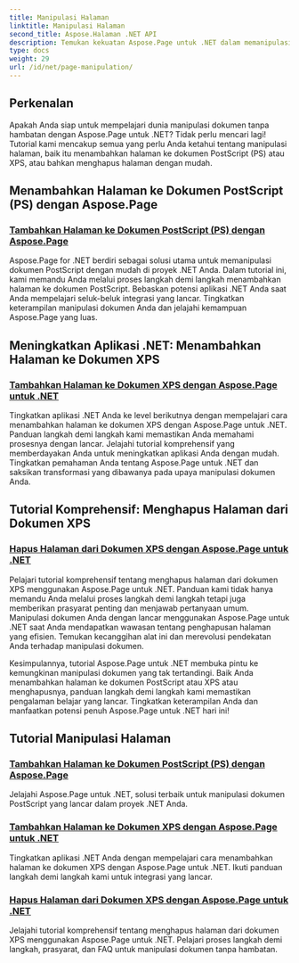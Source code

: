 ```yaml
---
title: Manipulasi Halaman
linktitle: Manipulasi Halaman
second_title: Aspose.Halaman .NET API
description: Temukan kekuatan Aspose.Page untuk .NET dalam memanipulasi dokumen PostScript dan XPS. Pelajari cara menambah, menyempurnakan, dan menghapus halaman dengan tutorial komprehensif kami.
type: docs
weight: 29
url: /id/net/page-manipulation/
---
```


## Perkenalan

Apakah Anda siap untuk mempelajari dunia manipulasi dokumen tanpa hambatan dengan Aspose.Page untuk .NET? Tidak perlu mencari lagi! Tutorial kami mencakup semua yang perlu Anda ketahui tentang manipulasi halaman, baik itu menambahkan halaman ke dokumen PostScript (PS) atau XPS, atau bahkan menghapus halaman dengan mudah.

## Menambahkan Halaman ke Dokumen PostScript (PS) dengan Aspose.Page
### [Tambahkan Halaman ke Dokumen PostScript (PS) dengan Aspose.Page](./add-page-to-postscript-ps-document/)

Aspose.Page for .NET berdiri sebagai solusi utama untuk memanipulasi dokumen PostScript dengan mudah di proyek .NET Anda. Dalam tutorial ini, kami memandu Anda melalui proses langkah demi langkah menambahkan halaman ke dokumen PostScript. Bebaskan potensi aplikasi .NET Anda saat Anda mempelajari seluk-beluk integrasi yang lancar. Tingkatkan keterampilan manipulasi dokumen Anda dan jelajahi kemampuan Aspose.Page yang luas.

## Meningkatkan Aplikasi .NET: Menambahkan Halaman ke Dokumen XPS
### [Tambahkan Halaman ke Dokumen XPS dengan Aspose.Page untuk .NET](./add-page-to-xps-document/)

Tingkatkan aplikasi .NET Anda ke level berikutnya dengan mempelajari cara menambahkan halaman ke dokumen XPS dengan Aspose.Page untuk .NET. Panduan langkah demi langkah kami memastikan Anda memahami prosesnya dengan lancar. Jelajahi tutorial komprehensif yang memberdayakan Anda untuk meningkatkan aplikasi Anda dengan mudah. Tingkatkan pemahaman Anda tentang Aspose.Page untuk .NET dan saksikan transformasi yang dibawanya pada upaya manipulasi dokumen Anda.

## Tutorial Komprehensif: Menghapus Halaman dari Dokumen XPS
### [Hapus Halaman dari Dokumen XPS dengan Aspose.Page untuk .NET](./remove-page-from-xps-document/)

Pelajari tutorial komprehensif tentang menghapus halaman dari dokumen XPS menggunakan Aspose.Page untuk .NET. Panduan kami tidak hanya memandu Anda melalui proses langkah demi langkah tetapi juga memberikan prasyarat penting dan menjawab pertanyaan umum. Manipulasi dokumen Anda dengan lancar menggunakan Aspose.Page untuk .NET saat Anda mendapatkan wawasan tentang penghapusan halaman yang efisien. Temukan kecanggihan alat ini dan merevolusi pendekatan Anda terhadap manipulasi dokumen.

Kesimpulannya, tutorial Aspose.Page untuk .NET membuka pintu ke kemungkinan manipulasi dokumen yang tak tertandingi. Baik Anda menambahkan halaman ke dokumen PostScript atau XPS atau menghapusnya, panduan langkah demi langkah kami memastikan pengalaman belajar yang lancar. Tingkatkan keterampilan Anda dan manfaatkan potensi penuh Aspose.Page untuk .NET hari ini!
## Tutorial Manipulasi Halaman
### [Tambahkan Halaman ke Dokumen PostScript (PS) dengan Aspose.Page](./add-page-to-postscript-ps-document/)
Jelajahi Aspose.Page untuk .NET, solusi terbaik untuk manipulasi dokumen PostScript yang lancar dalam proyek .NET Anda.
### [Tambahkan Halaman ke Dokumen XPS dengan Aspose.Page untuk .NET](./add-page-to-xps-document/)
Tingkatkan aplikasi .NET Anda dengan mempelajari cara menambahkan halaman ke dokumen XPS dengan Aspose.Page untuk .NET. Ikuti panduan langkah demi langkah kami untuk integrasi yang lancar.
### [Hapus Halaman dari Dokumen XPS dengan Aspose.Page untuk .NET](./remove-page-from-xps-document/)
Jelajahi tutorial komprehensif tentang menghapus halaman dari dokumen XPS menggunakan Aspose.Page untuk .NET. Pelajari proses langkah demi langkah, prasyarat, dan FAQ untuk manipulasi dokumen tanpa hambatan.